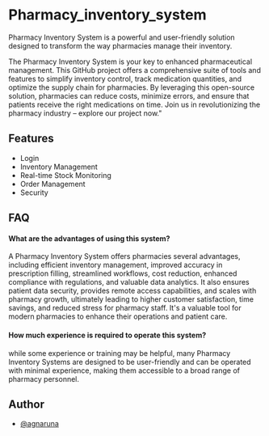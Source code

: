 # Pharmacy_inventory_system
Pharmacy Inventory System is a powerful and user-friendly solution designed to transform the way pharmacies manage their inventory.


The Pharmacy Inventory System is your key to enhanced pharmaceutical management. This GitHub project offers a comprehensive suite of tools and features to simplify inventory control, track medication quantities, and optimize the supply chain for pharmacies. By leveraging this open-source solution, pharmacies can reduce costs, minimize errors, and ensure that patients receive the right medications on time. Join us in revolutionizing the pharmacy industry – explore our project now."


## Features

- Login
- Inventory Management
- Real-time Stock Monitoring
- Order Management
- Security


## FAQ

#### What are the advantages of using this system?

A Pharmacy Inventory System offers pharmacies several advantages, including efficient inventory management, improved accuracy in prescription filling, streamlined workflows, cost reduction, enhanced compliance with regulations, and valuable data analytics. It also ensures patient data security, provides remote access capabilities, and scales with pharmacy growth, ultimately leading to higher customer satisfaction, time savings, and reduced stress for pharmacy staff. It's a valuable tool for modern pharmacies to enhance their operations and patient care.

#### How much experience is required to operate this system?

while some experience or training may be helpful, many Pharmacy Inventory Systems are designed to be user-friendly and can be operated with minimal experience, making them accessible to a broad range of pharmacy personnel.


## Author

- [@agnaruna](https://github.com/agnaruna)
